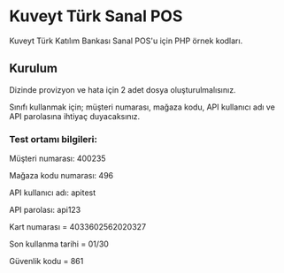 # Kuveyt Türk Sanal POS
Kuveyt Türk Katılım Bankası Sanal POS'u için PHP örnek kodları.

## Kurulum
Dizinde provizyon ve hata için 2 adet dosya oluşturulmalısınız.

Sınıfı kullanmak için; müşteri numarası, mağaza kodu, API kullanıcı adı ve API parolasına ihtiyaç duyacaksınız.

### Test ortamı bilgileri:

Müşteri numarası: 400235

Mağaza kodu numarası: 496

API kullanıcı adı: apitest

API parolası: api123

Kart numarası = 4033602562020327

Son kullanma tarihi = 01/30

Güvenlik kodu = 861
